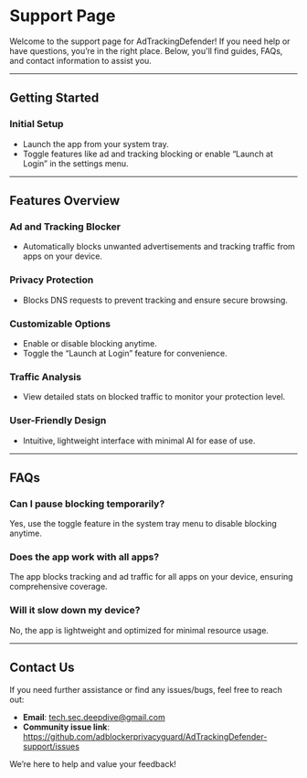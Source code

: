 # **Support Page**

Welcome to the support page for AdTrackingDefender! If you need help or have questions, you’re in the right place. Below, you'll find guides, FAQs, and contact information to assist you.

---

## **Getting Started**

### Initial Setup
- Launch the app from your system tray.
- Toggle features like ad and tracking blocking or enable “Launch at Login” in the settings menu.

---

## **Features Overview**

### **Ad and Tracking Blocker**
- Automatically blocks unwanted advertisements and tracking traffic from apps on your device.

### **Privacy Protection**
- Blocks DNS requests to prevent tracking and ensure secure browsing.

### **Customizable Options**
- Enable or disable blocking anytime.
- Toggle the “Launch at Login” feature for convenience.

### **Traffic Analysis**
- View detailed stats on blocked traffic to monitor your protection level.

### **User-Friendly Design**
- Intuitive, lightweight interface with minimal AI for ease of use.

---

## **FAQs**

### **Can I pause blocking temporarily?**
Yes, use the toggle feature in the system tray menu to disable blocking anytime.

### **Does the app work with all apps?**
The app blocks tracking and ad traffic for all apps on your device, ensuring comprehensive coverage.

### **Will it slow down my device?**
No, the app is lightweight and optimized for minimal resource usage.

---

## **Contact Us**

If you need further assistance or find any issues/bugs, feel free to reach out:
- **Email**: tech.sec.deepdive@gmail.com
- **Community issue link**: https://github.com/adblockerprivacyguard/AdTrackingDefender-support/issues
  
We’re here to help and value your feedback!
